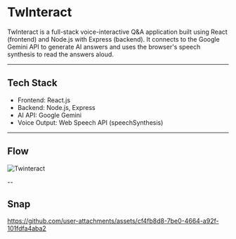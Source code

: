 # TwInteract

TwInteract is a full-stack voice-interactive Q&A application built using React (frontend) and Node.js with Express (backend). It connects to the Google Gemini API to generate AI answers and uses the browser's speech synthesis to read the answers aloud.

---

## Tech Stack

- Frontend: React.js
- Backend: Node.js, Express
- AI API: Google Gemini
- Voice Output: Web Speech API (speechSynthesis)

---

## Flow
![Twinteract](https://github.com/user-attachments/assets/2c013cee-78db-4394-9573-de37773a0d60)


--

## Snap
https://github.com/user-attachments/assets/cf4fb8d8-7be0-4664-a92f-101fdfa4aba2

